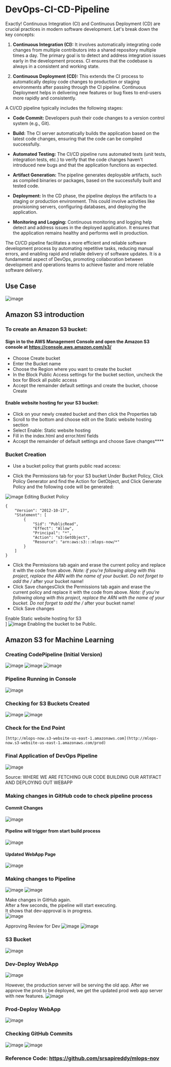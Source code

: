 # DevOps-CI-CD-Pipeline

Exactly! Continuous Integration (CI) and Continuous Deployment (CD) are crucial practices in modern software development. Let's break down the key concepts: </br>

1. **Continuous Integration (CI):** It involves automatically integrating code changes from multiple contributors into a shared repository multiple times a day. The primary goal is to detect and address integration issues early in the development process. CI ensures that the codebase is always in a consistent and working state. </br>

2. **Continuous Deployment (CD):** This extends the CI process to automatically deploy code changes to production or staging environments after passing through the CI pipeline. Continuous Deployment helps in delivering new features or bug fixes to end-users more rapidly and consistently. </br>

A CI/CD pipeline typically includes the following stages:

- **Code Commit:** Developers push their code changes to a version control system (e.g., Git). </br>

- **Build:** The CI server automatically builds the application based on the latest code changes, ensuring that the code can be compiled successfully. </br>

- **Automated Testing:** The CI/CD pipeline runs automated tests (unit tests, integration tests, etc.) to verify that the code changes haven't introduced new bugs and that the application functions as expected. </br>

- **Artifact Generation:** The pipeline generates deployable artifacts, such as compiled binaries or packages, based on the successfully built and tested code. </br>

- **Deployment:** In the CD phase, the pipeline deploys the artifacts to a staging or production environment. This could involve activities like provisioning servers, configuring databases, and deploying the application. </br>

- **Monitoring and Logging:** Continuous monitoring and logging help detect and address issues in the deployed application. It ensures that the application remains healthy and performs well in production.

The CI/CD pipeline facilitates a more efficient and reliable software development process by automating repetitive tasks, reducing manual errors, and enabling rapid and reliable delivery of software updates. It is a fundamental aspect of DevOps, promoting collaboration between development and operations teams to achieve faster and more reliable software delivery. </br>

## Use Case</br>
![image](https://github.com/srsapireddy/AWS-Machine-Learning-Operations-MLOps/assets/32967087/eb34157e-6ad7-47ab-bb9c-804a751155d4)

## Amazon S3 introduction</br>
### To create an Amazon S3 bucket:

#### Sign in to the AWS Management Console and open the Amazon S3 console at https://console.aws.amazon.com/s3/
* Choose Create bucket
* Enter the Bucket name
* Choose the Region where you want to create the bucket
* In the Block Public Access settings for the bucket section, uncheck the box for Block all public access
* Accept the remainder default settings and create the bucket, choose Create

#### Enable website hosting for your S3 bucket:
* Click on your newly created bucket and then click the Properties tab
* Scroll to the bottom and choose edit on the Static website hosting section
* Select Enable: Static website hosting
* Fill in the index.html and error.html fields
* Accept the remainder of default settings and choose Save changes****

### Bucket Creation
* Use a bucket policy that grants public read access:

* Click the Permissions tab for your S3 bucket
Under Bucket Policy, Click Policy Generator and find the Action for GetObject, and Click Generate Policy and the following code will be generated:

![image](https://github.com/srsapireddy/AWS-Machine-Learning-Operations-MLOps/assets/32967087/a089be21-6275-47cf-a31d-31ae555d861a)
Editing Bucket Policy
```
{
	"Version": "2012-10-17",
	"Statement": [
		{
			"Sid": "PublicRead",
			"Effect": "Allow",
			"Principal": "*",
			"Action": "s3:GetObject",
			"Resource": "arn:aws:s3:::mlops-now/*"
		}
	]
}
```

* Click the Permissions tab again and erase the current policy and replace it with the code from above. *Note: if you’re following along with this project, replace the ARN with the name of your bucket. Do not forget to add the /* after your bucket name!
* Click Save changesClick the Permissions tab again and erase the current policy and replace it with the code from above. *Note: if you’re following along with this project, replace the ARN with the name of your bucket. Do not forget to add the /* after your bucket name!
* Click Save changes

Enable Static website hosting for S3 </br>]
![image](https://github.com/srsapireddy/AWS-Machine-Learning-Operations-MLOps/assets/32967087/77dc124f-a55f-4512-902d-c8ec09bb4343)
Enabling the bucket to be Public. </br>

## Amazon S3 for Machine Learning 
### Creating CodePipeline (Initial Version)
![image](https://github.com/srsapireddy/AWS-Machine-Learning-Operations-MLOps/assets/32967087/00bfd8ff-fbc3-4b0c-a3fc-3ab999270c22)
![image](https://github.com/srsapireddy/AWS-Machine-Learning-Operations-MLOps/assets/32967087/e9137910-2385-49d4-88de-e5744a03b5a3)
![image](https://github.com/srsapireddy/AWS-Machine-Learning-Operations-MLOps/assets/32967087/f88b5ae9-293f-4f0d-a80e-56f3525561a3)

### Pipeline Running in Console
![image](https://github.com/srsapireddy/AWS-Machine-Learning-Operations-MLOps/assets/32967087/63b9f1b4-a527-4440-bc28-1bd999e5fa62)

### Checking for S3 Buckets Created
![image](https://github.com/srsapireddy/AWS-Machine-Learning-Operations-MLOps/assets/32967087/49c24f1c-9084-4751-a842-2bbf5fd80a96)
![image](https://github.com/srsapireddy/AWS-Machine-Learning-Operations-MLOps/assets/32967087/d66284d7-32cc-4750-a422-5d746dc2aba1)

### Check for the End Point
```
[http://mlops-now.s3-website-us-east-1.amazonaws.com](http://mlops-now.s3-website-us-east-1.amazonaws.com/prod)
```

### Final Application of DevOps Pipeline
![image](https://github.com/srsapireddy/AWS-Machine-Learning-Operations-MLOps/assets/32967087/0f21c1b4-a678-42e2-ab36-0b4d3c34178a)

Source: WHERE WE ARE FETCHING OUR CODE
BUILDING OUR ARTIFACT
AND DEPLOYING OUT WEBAPP

### Making changes in GitHub code to check pipeline process
#### Commit Changes
![image](https://github.com/srsapireddy/AWS-Machine-Learning-Operations-MLOps/assets/32967087/0909def0-3fca-4268-bbb4-d35ecda93a3a)
#### Pipeline will trigger from start build process
![image](https://github.com/srsapireddy/AWS-Machine-Learning-Operations-MLOps/assets/32967087/3331a5a7-859a-4f4b-95a1-f00dca34c183)

#### Updated WebApp Page
![image](https://github.com/srsapireddy/AWS-Machine-Learning-Operations-MLOps/assets/32967087/a49f6ad6-9dda-40fc-b018-a6969899ac6b)

### Making changes to Pipeline
![image](https://github.com/srsapireddy/AWS-Machine-Learning-Operations-MLOps/assets/32967087/e83fc634-7d5d-4f4b-9e88-5e444339742d)
![image](https://github.com/srsapireddy/AWS-Machine-Learning-Operations-MLOps/assets/32967087/25f8d62e-ceba-45e4-ab7b-dbd9c12f8ccf)

Make changes in GitHub again. </br>
After a few seconds, the pipeline will start executing. </br>
It shows that dev-approval is in progress. </br>
![image](https://github.com/srsapireddy/AWS-Machine-Learning-Operations-MLOps/assets/32967087/44e85980-abf8-4987-a53a-b3dd2e983f5d)

Approving Review for Dev
![image](https://github.com/srsapireddy/AWS-Machine-Learning-Operations-MLOps/assets/32967087/8287b92d-43b0-4b1a-bb17-19ad5c70411a)
![image](https://github.com/srsapireddy/AWS-Machine-Learning-Operations-MLOps/assets/32967087/aecd22e2-048c-4fde-805a-6cb3bd13c568)

### S3 Bucket 
![image](https://github.com/srsapireddy/AWS-Machine-Learning-Operations-MLOps/assets/32967087/b76d6d03-4642-4094-92b7-e09975a893a2)

### Dev-Deploy WebApp
![image](https://github.com/srsapireddy/AWS-Machine-Learning-Operations-MLOps/assets/32967087/aa953c0c-4c4d-44e6-b341-d707105be646)

However, the production server will be serving the old app. After we approve the prod to be deployed, we get the updated prod web app server with new features.
![image](https://github.com/srsapireddy/AWS-Machine-Learning-Operations-MLOps/assets/32967087/61a6ad6d-8962-4389-b91e-34e0749824d3)

### Prod-Deploy WebApp
![image](https://github.com/srsapireddy/AWS-Machine-Learning-Operations-MLOps/assets/32967087/595a72bb-fe7f-4d74-a644-7f7d3e3101cb)

### Checking GitHub Commits
![image](https://github.com/srsapireddy/AWS-Machine-Learning-Operations-MLOps/assets/32967087/f5b36b73-1578-4b55-b77b-09cebdf75b91)
![image](https://github.com/srsapireddy/AWS-Machine-Learning-Operations-MLOps/assets/32967087/7160ab32-ecc9-42db-83a6-0b778375b499)

### Reference Code: https://github.com/srsapireddy/mlops-nov

